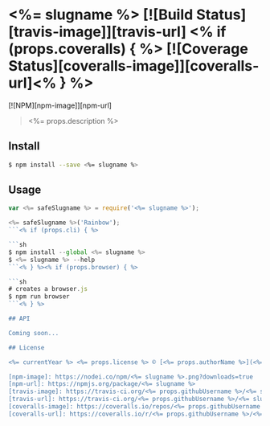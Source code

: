 # <%= slugname %> [![Build Status][travis-image]][travis-url] <% if (props.coveralls) { %> [![Coverage Status][coveralls-image]][coveralls-url]<% } %>

[![NPM][npm-image]][npm-url]

> <%= props.description %>

## Install

```sh
$ npm install --save <%= slugname %>
```

## Usage

```js
var <%= safeSlugname %> = require('<%= slugname %>');

<%= safeSlugname %>('Rainbow');
```<% if (props.cli) { %>

```sh
$ npm install --global <%= slugname %>
$ <%= slugname %> --help
```<% } %><% if (props.browser) { %>

```sh
# creates a browser.js
$ npm run browser
```<% } %>

## API

Coming soon...

## License

<%= currentYear %> <%= props.license %> © [<%= props.authorName %>](<%= props.authorUrl %>)

[npm-image]: https://nodei.co/npm/<%= slugname %>.png?downloads=true
[npm-url]: https://npmjs.org/package/<%= slugname %>
[travis-image]: https://travis-ci.org/<%= props.githubUsername %>/<%= slugname %>.svg?branch=master
[travis-url]: https://travis-ci.org/<%= props.githubUsername %>/<%= slugname %>
[coveralls-image]: https://coveralls.io/repos/<%= props.githubUsername %>/<%= slugname %>/badge.svg
[coveralls-url]: https://coveralls.io/r/<%= props.githubUsername %>/<%= slugname %>
